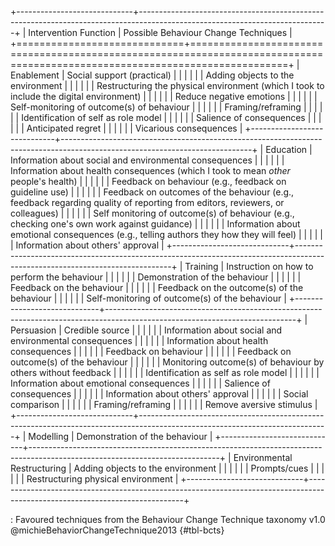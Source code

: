 +-----------------------------+-----------------------------------------------------------------------------------------------------------------------------+
| Intervention Function       | Possible Behaviour Change Techniques                                                                                        |
+=============================+=============================================================================================================================+
| Enablement                  | Social support (practical)                                                                                                  |
|                             |                                                                                                                             |
|                             | Adding objects to the environment                                                                                           |
|                             |                                                                                                                             |
|                             | Restructuring the physical environment (which I took to include the digital environment)                                    |
|                             |                                                                                                                             |
|                             | Reduce negative emotions                                                                                                    |
|                             |                                                                                                                             |
|                             | Self-monitoring of outcome(s) of behaviour                                                                                  |
|                             |                                                                                                                             |
|                             | Framing/reframing                                                                                                           |
|                             |                                                                                                                             |
|                             | Identification of self as role model                                                                                        |
|                             |                                                                                                                             |
|                             | Salience of consequences                                                                                                    |
|                             |                                                                                                                             |
|                             | Anticipated regret                                                                                                          |
|                             |                                                                                                                             |
|                             | Vicarious consequences                                                                                                      |
+-----------------------------+-----------------------------------------------------------------------------------------------------------------------------+
| Education                   | Information about social and environmental consequences                                                                     |
|                             |                                                                                                                             |
|                             | Information about health consequences (which I took to mean *other* people's health)                                        |
|                             |                                                                                                                             |
|                             | Feedback on behaviour (e.g., feedback on guideline use)                                                                      |
|                             |                                                                                                                             |
|                             | Feedback on outcomes of the behaviour (e.g., feedback regarding quality of reporting from editors, reviewers, or colleagues) |
|                             |                                                                                                                             |
|                             | Self monitoring of outcome(s) of behaviour (e.g., checking one's own work against guidance)                                  |
|                             |                                                                                                                             |
|                             | Information about emotional consequences (e.g., telling authors they how they will feel)                                     |
|                             |                                                                                                                             |
|                             | Information about others' approval                                                                                          |
+-----------------------------+-----------------------------------------------------------------------------------------------------------------------------+
| Training                    | Instruction on how to perform the behaviour                                                                                 |
|                             |                                                                                                                             |
|                             | Demonstration of the behaviour                                                                                              |
|                             |                                                                                                                             |
|                             | Feedback on the behaviour                                                                                                   |
|                             |                                                                                                                             |
|                             | Feedback on the outcome(s) of the behaviour                                                                                 |
|                             |                                                                                                                             |
|                             | Self-monitoring of outcome(s) of the behaviour                                                                              |
+-----------------------------+-----------------------------------------------------------------------------------------------------------------------------+
| Persuasion                  | Credible source                                                                                                             |
|                             |                                                                                                                             |
|                             | Information about social and environmental consequences                                                                     |
|                             |                                                                                                                             |
|                             | Information about health consequences                                                                                       |
|                             |                                                                                                                             |
|                             | Feedback on behaviour                                                                                                       |
|                             |                                                                                                                             |
|                             | Feedback on outcome(s) of the behaviour                                                                                     |
|                             |                                                                                                                             |
|                             | Monitoring outcome(s) of behaviour by others without feedback                                                               |
|                             |                                                                                                                             |
|                             | Identification as self as role model                                                                                        |
|                             |                                                                                                                             |
|                             | Information about emotional consequences                                                                                    |
|                             |                                                                                                                             |
|                             | Salience of consequences                                                                                                    |
|                             |                                                                                                                             |
|                             | Information about others' approval                                                                                          |
|                             |                                                                                                                             |
|                             | Social comparison                                                                                                           |
|                             |                                                                                                                             |
|                             | Framing/reframing                                                                                                           |
|                             |                                                                                                                             |
|                             | Remove aversive stimulus                                                                                                    |
+-----------------------------+-----------------------------------------------------------------------------------------------------------------------------+
| Modelling                   | Demonstration of the behaviour                                                                                              |
+-----------------------------+-----------------------------------------------------------------------------------------------------------------------------+
| Environmental Restructuring | Adding objects to the environment                                                                                           |
|                             |                                                                                                                             |
|                             | Prompts/cues                                                                                                                |
|                             |                                                                                                                             |
|                             | Restructuring physical environment                                                                                          |
+-----------------------------+-----------------------------------------------------------------------------------------------------------------------------+

: Favoured techniques from the Behaviour Change Technique taxonomy v1.0 @michieBehaviorChangeTechnique2013 {#tbl-bcts}